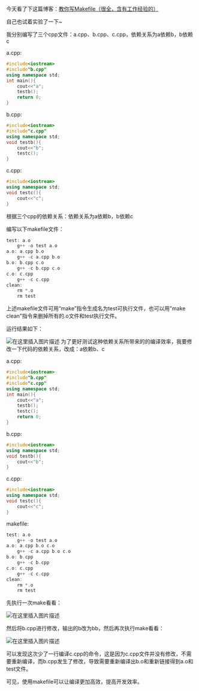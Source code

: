 今天看了下这篇博客：[教你写Makefile（很全，含有工作经验的）](https://blog.csdn.net/qq_16234613/article/details/81413084?ops_request_misc=%257B%2522request%255Fid%2522%253A%2522160171328319724836704713%2522%252C%2522scm%2522%253A%252220140713.130102334..%2522%257D&request_id=160171328319724836704713&biz_id=0&utm_medium=distribute.pc_search_result.none-task-blog-2~all~top_click~default-3-81413084.pc_first_rank_v2_rank_v28_p&utm_term=makefile&spm=1018.2118.3001.4187)

自己也试着实验了一下~

我分别编写了三个cpp文件：a.cpp、b.cpp、c.cpp，依赖关系为a依赖b，b依赖c


a.cpp:

```cpp
#include<iostream>
#include"b.cpp"
using namespace std;
int main(){
	cout<<"a";
	testb();
	return 0;
}
```

b.cpp:

```cpp
#include<iostream>
#include"c.cpp"
using namespace std;
void testb(){
	cout<<"b";
	testc();
}
```

c.cpp:

```cpp
#include<iostream>
using namespace std;
void testc(){
	cout<<"c";
}
```


根据三个cpp的依赖关系：依赖关系为a依赖b，b依赖c

编写以下makefile文件：

```cpp
test: a.o
	g++ -o test a.o
a.o: a.cpp b.o
	g++ -c a.cpp b.o
b.o: b.cpp c.o
	g++ -c b.cpp c.o
c.o: c.cpp
	g++ -c c.cpp
clean:
	rm *.o
	rm test
```

上述makefile文件可用“make”指令生成名为test可执行文件，也可以用"make clean"指令来删掉所有的.o文件和test执行文件。

运行结果如下：

![在这里插入图片描述](https://img-blog.csdnimg.cn/20201003170009336.jpg?x-oss-process=image/watermark,type_ZmFuZ3poZW5naGVpdGk,shadow_10,text_aHR0cHM6Ly9ibG9nLmNzZG4ubmV0L3dlaXhpbl80NDE2NDQ4OQ==,size_16,color_FFFFFF,t_70#pic_center)
为了更好测试这种依赖关系所带来的的编译效率，我要修改一下代码的依赖关系，改成：a依赖b、c

a.cpp:

```cpp
#include<iostream>
#include"b.cpp"
#include"c.cpp"
using namespace std;
int main(){
	cout<<"a";
	testb();
	testc();
	return 0;
}
```

b.cpp:

```cpp
#include<iostream>
using namespace std;
void testb(){
	cout<<"b";
}
```

c.cpp:

```cpp
#include<iostream>
using namespace std;
void testc(){
	cout<<"c";
}
```

makefile:

```cpp
test: a.o
	g++ -o test a.o
a.o: a.cpp b.o c.o
	g++ -c a.cpp b.o c.o
b.o: b.cpp 
	g++ -c b.cpp 
c.o: c.cpp
	g++ -c c.cpp
clean:
	rm *.o
	rm test
```

先执行一次make看看：

![在这里插入图片描述](https://img-blog.csdnimg.cn/20201003171138345.jpg#pic_center)


然后将b.cpp进行修改，输出的b改为bb，然后再次执行make看看：

![在这里插入图片描述](https://img-blog.csdnimg.cn/20201003171143588.jpg#pic_center)

可以发现这次少了一行编译c.cpp的命令，这是因为c.cpp文件并没有修改，不需要重新编译，而b.cpp发生了修改，导致需要重新编译出b.o和重新链接得到a.o和test文件。


可见，使用makefile可以让编译更加高效，提高开发效率。


